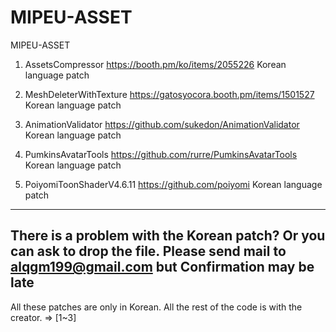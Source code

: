 # MIPEU-ASSET
MIPEU-ASSET

1. AssetsCompressor
https://booth.pm/ko/items/2055226
Korean language patch

2. MeshDeleterWithTexture
https://gatosyocora.booth.pm/items/1501527
Korean language patch

3. AnimationValidator
https://github.com/sukedon/AnimationValidator
Korean language patch

4. PumkinsAvatarTools
https://github.com/rurre/PumkinsAvatarTools
Korean language patch

5. PoiyomiToonShaderV4.6.11
https://github.com/poiyomi
Korean language patch

------------------------------------------
There is a problem with the Korean patch?
Or you can ask to drop the file.
Please send mail to alqgm199@gmail.com
but Confirmation may be late
------------------------------------------
All these patches are only in Korean.
All the rest of the code is with the creator. => [1~3]

